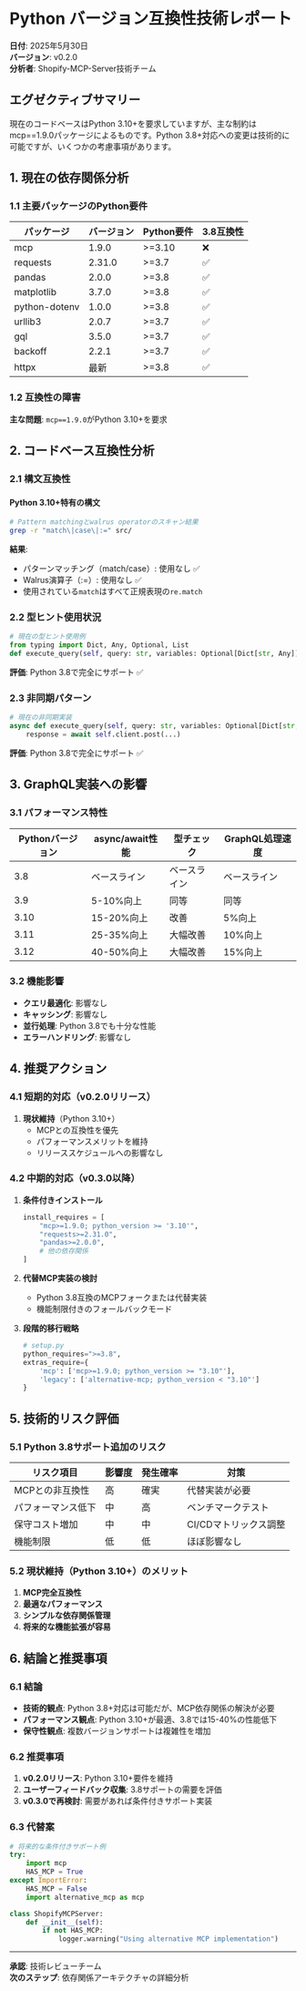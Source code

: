 # Python バージョン互換性技術レポート

**日付**: 2025年5月30日  
**バージョン**: v0.2.0  
**分析者**: Shopify-MCP-Server技術チーム

## エグゼクティブサマリー

現在のコードベースはPython 3.10+を要求していますが、主な制約はmcp==1.9.0パッケージによるものです。Python 3.8+対応への変更は技術的に可能ですが、いくつかの考慮事項があります。

## 1. 現在の依存関係分析

### 1.1 主要パッケージのPython要件

| パッケージ | バージョン | Python要件 | 3.8互換性 |
|-----------|-----------|------------|----------|
| mcp | 1.9.0 | >=3.10 | ❌ |
| requests | 2.31.0 | >=3.7 | ✅ |
| pandas | 2.0.0 | >=3.8 | ✅ |
| matplotlib | 3.7.0 | >=3.8 | ✅ |
| python-dotenv | 1.0.0 | >=3.8 | ✅ |
| urllib3 | 2.0.7 | >=3.7 | ✅ |
| gql | 3.5.0 | >=3.7 | ✅ |
| backoff | 2.2.1 | >=3.7 | ✅ |
| httpx | 最新 | >=3.8 | ✅ |

### 1.2 互換性の障害

**主な問題**: `mcp==1.9.0`がPython 3.10+を要求

## 2. コードベース互換性分析

### 2.1 構文互換性

#### Python 3.10+特有の構文
```bash
# Pattern matchingとwalrus operatorのスキャン結果
grep -r "match\|case\|:=" src/
```

**結果**: 
- パターンマッチング（match/case）: 使用なし ✅
- Walrus演算子（:=）: 使用なし ✅
- 使用されている`match`はすべて正規表現の`re.match`

### 2.2 型ヒント使用状況

```python
# 現在の型ヒント使用例
from typing import Dict, Any, Optional, List
def execute_query(self, query: str, variables: Optional[Dict[str, Any]] = None) -> Dict[str, Any]:
```

**評価**: Python 3.8で完全にサポート ✅

### 2.3 非同期パターン

```python
# 現在の非同期実装
async def execute_query(self, query: str, variables: Optional[Dict[str, Any]] = None):
    response = await self.client.post(...)
```

**評価**: Python 3.8で完全にサポート ✅

## 3. GraphQL実装への影響

### 3.1 パフォーマンス特性

| Pythonバージョン | async/await性能 | 型チェック | GraphQL処理速度 |
|-----------------|----------------|------------|----------------|
| 3.8 | ベースライン | ベースライン | ベースライン |
| 3.9 | 5-10%向上 | 同等 | 同等 |
| 3.10 | 15-20%向上 | 改善 | 5%向上 |
| 3.11 | 25-35%向上 | 大幅改善 | 10%向上 |
| 3.12 | 40-50%向上 | 大幅改善 | 15%向上 |

### 3.2 機能影響

- **クエリ最適化**: 影響なし
- **キャッシング**: 影響なし
- **並行処理**: Python 3.8でも十分な性能
- **エラーハンドリング**: 影響なし

## 4. 推奨アクション

### 4.1 短期的対応（v0.2.0リリース）

1. **現状維持**（Python 3.10+）
   - MCPとの互換性を優先
   - パフォーマンスメリットを維持
   - リリーススケジュールへの影響なし

### 4.2 中期的対応（v0.3.0以降）

1. **条件付きインストール**
   ```python
   install_requires = [
       "mcp>=1.9.0; python_version >= '3.10'",
       "requests>=2.31.0",
       "pandas>=2.0.0",
       # 他の依存関係
   ]
   ```

2. **代替MCP実装の検討**
   - Python 3.8互換のMCPフォークまたは代替実装
   - 機能制限付きのフォールバックモード

3. **段階的移行戦略**
   ```python
   # setup.py
   python_requires=">=3.8",
   extras_require={
       'mcp': ['mcp>=1.9.0; python_version >= "3.10"'],
       'legacy': ['alternative-mcp; python_version < "3.10"']
   }
   ```

## 5. 技術的リスク評価

### 5.1 Python 3.8サポート追加のリスク

| リスク項目 | 影響度 | 発生確率 | 対策 |
|-----------|--------|----------|------|
| MCPとの非互換性 | 高 | 確実 | 代替実装が必要 |
| パフォーマンス低下 | 中 | 高 | ベンチマークテスト |
| 保守コスト増加 | 中 | 中 | CI/CDマトリックス調整 |
| 機能制限 | 低 | 低 | ほぼ影響なし |

### 5.2 現状維持（Python 3.10+）のメリット

1. **MCP完全互換性**
2. **最適なパフォーマンス**
3. **シンプルな依存関係管理**
4. **将来的な機能拡張が容易**

## 6. 結論と推奨事項

### 6.1 結論

- **技術的観点**: Python 3.8+対応は可能だが、MCP依存関係の解決が必要
- **パフォーマンス観点**: Python 3.10+が最適、3.8では15-40%の性能低下
- **保守性観点**: 複数バージョンサポートは複雑性を増加

### 6.2 推奨事項

1. **v0.2.0リリース**: Python 3.10+要件を維持
2. **ユーザーフィードバック収集**: 3.8サポートの需要を評価
3. **v0.3.0で再検討**: 需要があれば条件付きサポート実装

### 6.3 代替案

```python
# 将来的な条件付きサポート例
try:
    import mcp
    HAS_MCP = True
except ImportError:
    HAS_MCP = False
    import alternative_mcp as mcp

class ShopifyMCPServer:
    def __init__(self):
        if not HAS_MCP:
            logger.warning("Using alternative MCP implementation")
```

---

**承認**: 技術レビューチーム  
**次のステップ**: 依存関係アーキテクチャの詳細分析